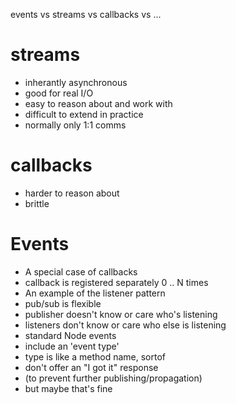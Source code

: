 events vs streams vs callbacks vs ...

# streams

- inherantly asynchronous
 - good for real I/O
- easy to reason about and work with
- difficult to extend in practice
- normally only 1:1 comms

# callbacks

- harder to reason about
- brittle

# Events

- A special case of callbacks
 - callback is registered separately 0 .. N times
- An example of the listener pattern
- pub/sub is flexible
 - publisher doesn't know or care who's listening
 - listeners don't know or care who else is listening
- standard Node events
 - include an 'event type'
  - type is like a method name, sortof
 - don't offer an "I got it" response
  - (to prevent further publishing/propagation)
  - but maybe that's fine


